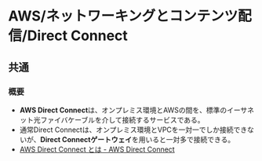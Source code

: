 # AWS/ネットワーキングとコンテンツ配信/Direct Connect

## 共通

### 概要

- **AWS Direct Connect**は、オンプレミス環境とAWSの間を、標準のイーサネット光ファイバケーブルを介して接続するサービスである。
- 通常Direct Connectは、オンプレミス環境とVPCを一対一でしか接続できないが、**Direct Connectゲートウェイ**を用いると一対多で接続できる。
- [AWS Direct Connect とは - AWS Direct Connect](https://docs.aws.amazon.com/ja_jp/directconnect/latest/UserGuide/Welcome.html)
